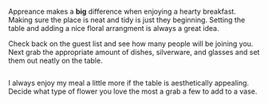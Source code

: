 <?xml version="1.0" encoding="utf-8"?><?workdir /Users/haleylucey/Desktop/lucey.dita.breakfast/temp/webhelp-responsive?><?workdir-uri file:/Users/haleylucey/Desktop/lucey.dita.breakfast/temp/webhelp-responsive/?><?path2project?><?path2project-uri ./?><topic xmlns:ditaarch="http://dita.oasis-open.org/architecture/2005/" xmlns:dita-ot="http://dita-ot.sourceforge.net/ns/201007/dita-ot" class="- topic/topic " ditaarch:DITAArchVersion="1.2" domains="(topic hi-d) (topic ut-d) (topic indexing-d) (topic hazard-d) (topic abbrev-d) (topic pr-d) (topic sw-d) (topic ui-d)" id="setting_up_for_brunch" xtrc="topic:1;125:-1" xtrf="file:/Users/haleylucey/Desktop/lucey.dita.breakfast/m-settingtable.md"><title class="- topic/title " xtrc="title:1;125:-1" xtrf="file:/Users/haleylucey/Desktop/lucey.dita.breakfast/m-settingtable.md">Setting up for Brunch</title><body class="- topic/body " xtrc="body:1;125:-1" xtrf="file:/Users/haleylucey/Desktop/lucey.dita.breakfast/m-settingtable.md"><p class="- topic/p " xtrc="p:1;125:-1" xtrf="file:/Users/haleylucey/Desktop/lucey.dita.breakfast/m-settingtable.md">Appreance makes a <b class="+ topic/ph hi-d/b " xtrc="b:1;125:-1" xtrf="file:/Users/haleylucey/Desktop/lucey.dita.breakfast/m-settingtable.md">big</b> difference when enjoying a hearty breakfast. Making sure the place is neat and tidy is just they beginning. Setting the table and adding a nice floral arrangment is always a great idea. </p></body><topic class="- topic/topic " ditaarch:DITAArchVersion="1.2" domains="(topic hi-d) (topic ut-d) (topic indexing-d) (topic hazard-d) (topic abbrev-d) (topic pr-d) (topic sw-d) (topic ui-d)" id="setting_the_table" xtrc="topic:2;125:-1" xtrf="file:/Users/haleylucey/Desktop/lucey.dita.breakfast/m-settingtable.md"><title class="- topic/title " xtrc="title:2;125:-1" xtrf="file:/Users/haleylucey/Desktop/lucey.dita.breakfast/m-settingtable.md">Setting the table</title><body class="- topic/body " xtrc="body:2;125:-1" xtrf="file:/Users/haleylucey/Desktop/lucey.dita.breakfast/m-settingtable.md"><p class="- topic/p " xtrc="p:2;125:-1" xtrf="file:/Users/haleylucey/Desktop/lucey.dita.breakfast/m-settingtable.md">Check back on the guest list and see how many people will be joining you. Next grab the appropriate amount of dishes, silverware, and glasses and set them out neatly on the table. </p><image class="- topic/image " href="http://cdn1.tmbi.com/TOH/Images/recipe-channel/how-to/set-table_300.jpg" placement="break" xtrc="image:1;125:-1" xtrf="file:/Users/haleylucey/Desktop/lucey.dita.breakfast/m-settingtable.md"><alt class="- topic/alt " xtrc="alt:1;125:-1" xtrf="file:/Users/haleylucey/Desktop/lucey.dita.breakfast/m-settingtable.md"/></image></body></topic><topic class="- topic/topic " ditaarch:DITAArchVersion="1.2" domains="(topic hi-d) (topic ut-d) (topic indexing-d) (topic hazard-d) (topic abbrev-d) (topic pr-d) (topic sw-d) (topic ui-d)" id="floral_arrangment" xtrc="topic:3;125:-1" xtrf="file:/Users/haleylucey/Desktop/lucey.dita.breakfast/m-settingtable.md"><title class="- topic/title " xtrc="title:3;125:-1" xtrf="file:/Users/haleylucey/Desktop/lucey.dita.breakfast/m-settingtable.md">Floral Arrangment</title><body class="- topic/body " xtrc="body:3;125:-1" xtrf="file:/Users/haleylucey/Desktop/lucey.dita.breakfast/m-settingtable.md"><p class="- topic/p " xtrc="p:3;125:-1" xtrf="file:/Users/haleylucey/Desktop/lucey.dita.breakfast/m-settingtable.md">I always enjoy my meal a little more if the table is aesthetically appealing. Decide what type of flower you love the most a grab a few to add to a vase.
<image class="- topic/image " href="https://s-media-cache-ak0.pinimg.com/236x/c0/26/36/c02636a92d0113e31f0c37a7c9d28512.jpg" xtrc="image:2;125:-1" xtrf="file:/Users/haleylucey/Desktop/lucey.dita.breakfast/m-settingtable.md"><alt class="- topic/alt " xtrc="alt:2;125:-1" xtrf="file:/Users/haleylucey/Desktop/lucey.dita.breakfast/m-settingtable.md"/></image></p></body></topic></topic>